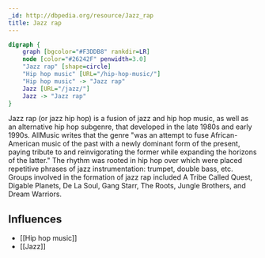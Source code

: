 ```yaml
---
_id: http://dbpedia.org/resource/Jazz_rap
title: Jazz rap
---
```


```dot
digraph {
	graph [bgcolor="#F3DDB8" rankdir=LR]
	node [color="#26242F" penwidth=3.0]
	"Jazz rap" [shape=circle]
	"Hip hop music" [URL="/hip-hop-music/"]
	"Hip hop music" -> "Jazz rap"
	Jazz [URL="/jazz/"]
	Jazz -> "Jazz rap"
}
```

Jazz rap (or jazz hip hop) is a fusion of jazz and hip hop music, as well as an alternative hip hop subgenre, that developed in the late 1980s and early 1990s. AllMusic writes that the genre "was an attempt to fuse African-American music of the past with a newly dominant form of the present, paying tribute to and reinvigorating the former while expanding the horizons of the latter." The rhythm was rooted in hip hop over which were placed repetitive phrases of jazz instrumentation: trumpet, double bass, etc. Groups involved in the formation of jazz rap included A Tribe Called Quest, Digable Planets, De La Soul, Gang Starr, The Roots, Jungle Brothers, and Dream Warriors.

## Influences

- [[Hip hop music]]
- [[Jazz]]
